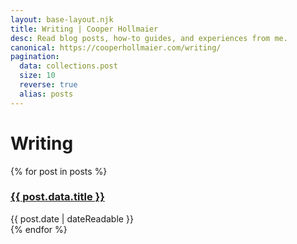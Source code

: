 ```yaml
---
layout: base-layout.njk
title: Writing | Cooper Hollmaier
desc: Read blog posts, how-to guides, and experiences from me.
canonical: https://cooperhollmaier.com/writing/
pagination:
  data: collections.post
  size: 10
  reverse: true
  alias: posts
---
```


<h1>Writing</h1>
{% for post in posts %}
  <article>
    <h3>
      <a href="{{ post.url | url }}">{{ post.data.title }}</a>
    </h3>
    <time datetime="{{ post.date | dateIso }}">{{ post.date | dateReadable }}</time>
  </article>
{% endfor %}
